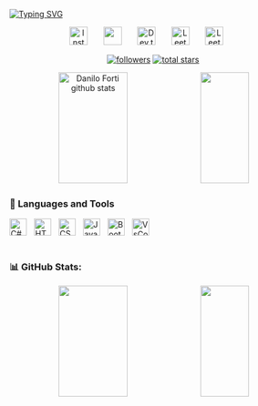 [![Typing SVG](https://readme-typing-svg.herokuapp.com?font=Fira+Code&pause=1000&color=f75c7e&center=true&size=22&vCenter=true&width=1000&height=30&lines=Hello!+My+name+is+Danilo+Forti;I'm+25+years+old;I'm+from+Brazil;I+Studying+ADS+and+Web+Development;I'm+from+Brazil)](https://git.io/typing-svg)


<!-- Suas redes sociais aqui -->

<p align="center">
  <a href="link da rede social aqui"><img width="32px" alt="Instagram" title="Instagram" src="https://user-images.githubusercontent.com/107387110/227744880-a2afdca9-e7dc-4afc-afc3-cda1f0b95d7d.svg"/></a>
  &#8287;&#8287;&#8287;&#8287;&#8287;
  <a href="link do seu discord" alt="Discord" title="Contact me from Discord"><img width="32px" src="https://i.imgur.com/OViZO8J.png"/></a>
  &#8287;&#8287;&#8287;&#8287;&#8287;
  <a href="link do seu dev.to"><img width="32px" alt="Dev.to" title="davidpereirads Dev.to" src="https://i.imgur.com/mVm29vK.png"></a>
  &#8287;&#8287;&#8287;&#8287;&#8287;
  <a href="link do seu leetcode"><img width="32px" alt="LeetCode" title="LeetCode Danilo Forti" src="https://user-images.githubusercontent.com/107387110/227745045-25091a66-beb0-408b-86da-6da4b62c9159.png"/></a>
  &#8287;&#8287;&#8287;&#8287;&#8287;
  <a href="link do seu linkedin"><img width="32px" alt="LeetCode" title="LeetCode Danilo Forti" src="https://user-images.githubusercontent.com/87836249/227796889-c3377704-82c7-47f1-bcb9-6f9fcc9b6e30.svg"/></a>
  &#8287;&#8287;&#8287;&#8287;&#8287;
</p>


<p align="center">
      <a href="https://github.com/DaniloForti?tab=followers">
         <img alt="followers" title="Follow me on Github" src="https://custom-icon-badges.demolab.com/github/followers/DaniloForti?color=236ad3&labelColor=1155ba&style=for-the-badge&logo=person-add&label=Follow&logoColor=white"/></a>
      <a href="https://github.com/DaniloForti?tab=repositories&sort=stargazers">
         <img alt="total stars" title="Total stars on GitHub" src="https://custom-icon-badges.demolab.com/github/stars/DaniloForti?color=55960c&style=for-the-badge&labelColor=488207&logo=star"/></a>

   </p>


<div align="center">  
  <img width="49%" height="195px" src="https://github-readme-stats.vercel.app/api?username=DaniloForti&show_icons=true&count_private=true&hide_border=true&title_color=f75c7e&icon_color=66d9ef&text_color=f75c7e&bg_color=0d1117" alt="Danilo Forti github stats" /> 
  <img width="41%" height="195px" src="https://github-readme-stats.vercel.app/api/top-langs/?username=DaniloForti&layout=compact&hide_border=true&title_color=f75c7e&text_color=ff91a4&bg_color=0d1117" />
</div>

### 🧰 Languages and Tools
<img align="left" alt="C#" width="30px" style="padding-right:10px;" src="https://devicons.railway.app/i/csharp.svg" />
<img align="left" alt="HTML" width="30" style="padding-right:10px;" src="https://devicons.railway.app/i/html5.svg" />
<img align="left" alt="CSS" width="30px" style="padding-right:10px;" src="https://devicons.railway.app/i/css3.svg" />
<img align="left" alt="Javascript" width="30px" style="padding-right:10px;" src="https://devicons.railway.app/i/javascript.svg" />
<img align="left" alt="Bootstrap" width="30px" style="padding-right:10px;" src="https://devicons.railway.app/i/bootstrap.svg" />
<img align="left" alt="VsCode" width="30px" style="padding-right:10px;" src="https://cdn.jsdelivr.net/gh/devicons/devicon/icons/vscode/vscode-original.svg" />
  
</br>
</br>
</br>




### 📊 GitHub Stats:
<div align="center">
  
  <img width="49%" height="195px" src="https://github-readme-stats.vercel.app/api?username=davidpereirads&theme=monokai&hide_border=true&include_all_commits=false&count_private=true&bg_color=0d1117" />   
  <img width="41%" height="195px" src="https://github-readme-stats.vercel.app/api/top-langs/?username=davidpereirads&theme=monokai&hide_border=true&include_all_commits=false&count_private=true&layout=compact&bg_color=0d1117" /> <br/>
</div>
